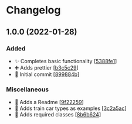 # Changelog

<a name="1.0.0"></a>
## 1.0.0 (2022-01-28)

### Added

- ✨ Completes basic functionality [[5388fe1](https://github.com/SturmB/php-train/commit/5388fe11a03fca158d9f60201f025a51785996e5)]
- ➕ Adds prettier [[b3c5c29](https://github.com/SturmB/php-train/commit/b3c5c2960aeb88d0a9a6a168d422630666b32564)]
- 🎉 Initial commit [[899884b](https://github.com/SturmB/php-train/commit/899884b44b39325536cace227af106d5547c2b92)]

### Miscellaneous

- 📝 Adds a Readme [[9f22259](https://github.com/SturmB/php-train/commit/9f22259634747bcad43c413b18e295e79af8f1ea)]
- 💩 Adds train car types as examples [[3c2a5ac](https://github.com/SturmB/php-train/commit/3c2a5ac0d31a0bfcd5de13ba493a9d96480240a1)]
- 🚧 Adds required classes [[8b6b624](https://github.com/SturmB/php-train/commit/8b6b624122da92b300a635c930435dd17158c3af)]



